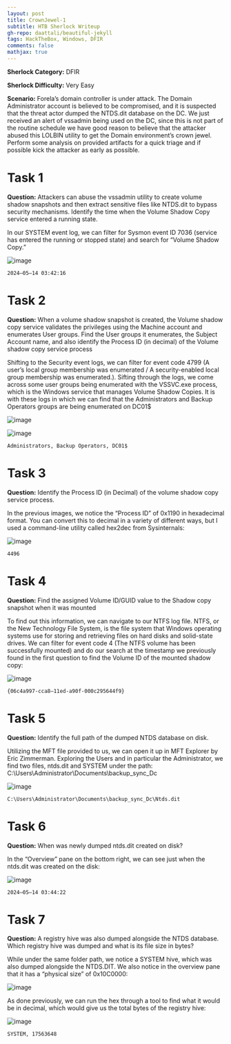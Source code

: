 ```yaml
---
layout: post
title: CrownJewel-1
subtitle: HTB Sherlock Writeup
gh-repo: daattali/beautiful-jekyll
tags: HackTheBox, Windows, DFIR
comments: false
mathjax: true
---
```


**Sherlock Category:** DFIR

**Sherlock Difficulty:** Very Easy

**Scenario:** Forela’s domain controller is under attack. The Domain Administrator account is believed to be compromised, and it is suspected that the threat actor dumped the NTDS.dit database on the DC. We just received an alert of vssadmin being used on the DC, since this is not part of the routine schedule we have good reason to believe that the attacker abused this LOLBIN utility to get the Domain environment’s crown jewel. Perform some analysis on provided artifacts for a quick triage and if possible kick the attacker as early as possible.

# Task 1
**Question:** Attackers can abuse the vssadmin utility to create volume shadow snapshots and then extract sensitive files like NTDS.dit to bypass security mechanisms. Identify the time when the Volume Shadow Copy service entered a running state.

In our SYSTEM event log, we can filter for Sysmon event ID 7036 (service has entered the running or stopped state) and search for “Volume Shadow Copy.”

![image](/assets/img/CJ1.png)

~~~
2024–05–14 03:42:16
~~~

# Task 2
**Question:** When a volume shadow snapshot is created, the Volume shadow copy service validates the privileges using the Machine account and enumerates User groups. Find the User groups it enumerates, the Subject Account name, and also identify the Process ID (in decimal) of the Volume shadow copy service process

Shifting to the Security event logs, we can filter for event code 4799 (A user’s local group membership was enumerated / A security-enabled local group membership was enumerated.). Sifting through the logs, we come across some user groups being enumerated with the VSSVC.exe process, which is the Windows service that manages Volume Shadow Copies. It is with these logs in which we can find that the Administrators and Backup Operators groups are being enumerated on DC01$

![image](/assets/img/CJ2.png)

![image](/assets/img/CJ3.png)

~~~
Administrators, Backup Operators, DC01$
~~~

# Task 3
**Question:** Identify the Process ID (in Decimal) of the volume shadow copy service process.

In the previous images, we notice the “Process ID” of 0x1190 in hexadecimal format. You can convert this to decimal in a variety of different ways, but I used a command-line utility called hex2dec from Sysinternals:

![image](/assets/img/CJ4.png)

~~~
4496
~~~

# Task 4
**Question:** Find the assigned Volume ID/GUID value to the Shadow copy snapshot when it was mounted

To find out this information, we can navigate to our NTFS log file. NTFS, or the New Technology File System, is the file system that Windows operating systems use for storing and retrieving files on hard disks and solid-state drives. We can filter for event code 4 (The NTFS volume has been successfully mounted) and do our search at the timestamp we previously found in the first question to find the Volume ID of the mounted shadow copy:

![image](/assets/img/CJ5.png)

~~~
{06c4a997-cca8–11ed-a90f-000c295644f9}
~~~

# Task 5
**Question:** Identify the full path of the dumped NTDS database on disk.

Utilizing the MFT file provided to us, we can open it up in MFT Explorer by Eric Zimmerman. Exploring the Users and in particular the Administrator, we find two files, ntds.dit and SYSTEM under the path: C:\Users\Administrator\Documents\backup_sync_Dc

![image](/assets/img/CJ6.png)

~~~
C:\Users\Administrator\Documents\backup_sync_Dc\Ntds.dit
~~~

# Task 6
**Question:** When was newly dumped ntds.dit created on disk?

In the “Overview” pane on the bottom right, we can see just when the ntds.dit was created on the disk:

![image](/assets/img/CJ7.png)

~~~
2024–05–14 03:44:22
~~~

# Task 7
**Question:** A registry hive was also dumped alongside the NTDS database. Which registry hive was dumped and what is its file size in bytes?

While under the same folder path, we notice a SYSTEM hive, which was also dumped alongside the NTDS.DIT. We also notice in the overview pane that it has a “physical size” of 0x10C0000:

![image](/assets/img/CJ8.png)

As done previously, we can run the hex through a tool to find what it would be in decimal, which would give us the total bytes of the registry hive:

![image](/assets/img/CJ9.png)

~~~
SYSTEM, 17563648
~~~


